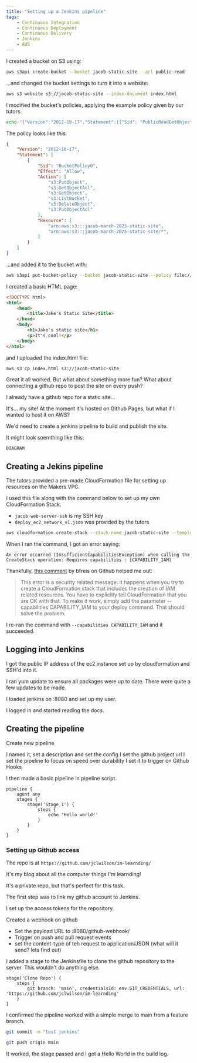 ```yaml
---
title: "Setting up a Jenkins pipeline"
tags:
    - Continuous Integration
    - Continuous Deployment
    - Continuous Delivery
    - Jenkins
    - AWS
---
```

I created a bucket on S3 using:

```bash
aws s3api create-bucket --bucket jacob-static-site --acl public-read
```

...and changed the bucket settings to turn it into a website:

```bash
aws s3 website s3://jacob-static-site --index-document index.html
```

I modified the bucket's policies, applying the example policy given by our tutors.

```bash
echo '{"Version":"2012-10-17","Statement":[{"Sid": "PublicReadGetObject","Effect": "Allow","Principal": "*","Action": "s3:GetObject","Resource": "arn:aws:s3:::'${BUCKET_NAME}'/*"}]}' > policy_s3.json
```

The policy looks like this:

```json
{
    "Version": "2012-10-17",
    "Statement": [
        {
            "Sid": "BucketPolicy0",
            "Effect": "Allow",
            "Action": [
                "s3:PutObject",
                "s3:GetObjectAcl",
                "s3:GetObject",
                "s3:ListBucket",
                "s3:DeleteObject",
                "s3:PutObjectAcl"
            ],
            "Resource": [
                "arn:aws:s3:::jacob-march-2025-static-site",
                "arn:aws:s3:::jacob-march-2025-static-site/*",
            ]
        }
    ]
}
```

...and added it to the bucket with:

```bash
aws s3api put-bucket-policy --bucket jacob-static-site --policy file://policy_s3.json
```

I created a basic HTML page:

```html
<!DOCTYPE html>
<html>
    <head>
        <title>Jake's Static Site</title>
    </head>
    <body>
        <h1>Jake's static site</h1>
        <p>It's cool!</p>
    </body>
</html>
```

and I uploaded the index.html file:

```bash
aws s3 cp index.html s3://jacob-static-site
```

Great it all worked. But what about something more fun?
What about connecting a github repo to post the site on every push?

I already have a github repo for a static site...

It's... my site! At the moment it's hosted on Github Pages, but what if I wanted to host it on AWS?

We'd need to create a jenkins pipeline to build and publish the site.

It might look soemthing like this:

```mermaid
DIAGRAM
```

## Creating a Jekins pipeline

The tutors provided a pre-made CloudFormation file for setting up resources on the Makers VPC.

I used this file along with the command below to set up my own CloudFormation Stack.

- `jacob-web-server-ssh` is my SSH key
- `deploy_ec2_network_v1.json` was provided by the tutors

```bash
aws cloudformation create-stack --stack-name jacob-static-site --template-body file://resources/deploy_ec2_network_v1.json --parameters ParameterKey=KeyP,ParameterValue=jacob-web-server-ssh ParameterKey=InstanceType,ParameterValue=t2.small --tags Key=user,Value=jacob
```

When I ran the command, I got an error saying:

```
An error occurred (InsufficientCapabilitiesException) when calling the CreateStack operation: Requires capabilities : [CAPABILITY_IAM]
```

Thankfully, [this comment](https://github.com/aws/serverless-application-model/issues/51#issuecomment-269973971) by bfreis on Github helped me out:

> This error is a security related message: it happens when you try to create
a CloudFormation stack that includes the creation of IAM related resources.
You have to explicitly tell CloudFormation that you are OK with that.
> To make it work, simply add the parameter --capabilities CAPABILITY_IAM to
your deploy command. That should solve the problem.

I re-ran the command with ```--capabilities CAPABILITY_IAM``` and it succeeded.

## Logging into Jenkins

I got the public IP address of the ec2 instance set up by cloudformation and SSH'd into it.

I ran yum update to ensure all packages were up to date. There were quite a few updates to be made.

I loaded jenkins on <ip-address>:8080 and set up my user.

I logged in and started reading the docs.

## Creating the pipeline

Create new pipeline

I named it, set a description and set the config
I set the github project url
I set the pipeline to focus on speed over durability
I set it to trigger on Github Hooks

I then made a basic pipeline in pipeline script.

```jenkinsfile
pipeline {
    agent any
    stages {
        stage('Stage 1') {
            steps {
                echo 'Hello world!'
            }
        }
    }
}
```
### Setting up Github access

The repo is at `https://github.com/jclwilson/im-learnding/`

It's my blog about all the computer things I'm learnding!

It's a private repo, but that's perfect for this task.

The first step was to link my github account to Jenkins.

I set up the access tokens for the repository.

Created a webhook on github
- Set the payload URL to <jenkins>:8080/github-webhook/
- Trigger on push and pull request events
- set the content-type of teh request to application/JSON (what will it send? lets find out)

I added a stage to the Jenkinsfile to clone the github repository to the server. This wouldn't do anything else.

```jenkinsfile
stage('Clone Repo') {
	steps {
		git branch: 'main', credentialsId: env.GIT_CREDENTIALS, url: 'https://github.com/jclwilson/im-learnding'
	}
}
```

I confirmed the pipeline worked with a simple merge to main from a feature branch.

```bash
git commit -m "test jenkins"

git push origin main
```

It worked, the stage passed and I got a Hello World in the build log.


